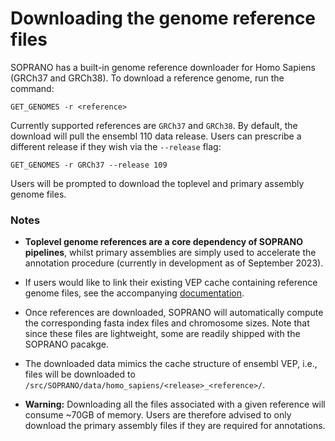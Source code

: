 # Downloading the genome reference files

SOPRANO has a built-in genome reference downloader for Homo Sapiens 
(GRCh37 and GRCh38). To download a reference genome, run the command:

```GET_GENOMES -r <reference>```

Currently supported references are `GRCh37` and `GRCh38`. By default, the 
download will pull the ensembl 110 data release. Users can prescribe a 
different release if they wish via the `--release` flag:

```GET_GENOMES -r GRCh37 --release 109```

Users will be prompted to download the toplevel and primary assembly genome
files. 


### Notes


- **Toplevel genome references are a core dependency of SOPRANO pipelines**, 
whilst primary assemblies are simply used to accelerate the annotation 
procedure (currently in development as of September 2023).


- If users would like to link their existing VEP cache containing reference
genome files, see the accompanying [documentation](VEP.md).


- Once references are downloaded, SOPRANO will automatically compute the 
corresponding fasta index files and chromosome sizes. Note that since these 
files are lightweight, some are readily shipped with the SOPRANO pacakge.


- The downloaded data mimics the cache structure of ensembl VEP, i.e., files will
be downloaded to `/src/SOPRANO/data/homo_sapiens/<release>_<reference>/`.


- **Warning:** Downloading all the files associated with a given reference will
consume ~70GB of memory. Users are therefore advised to only download the 
primary assembly files if they are required for annotations.